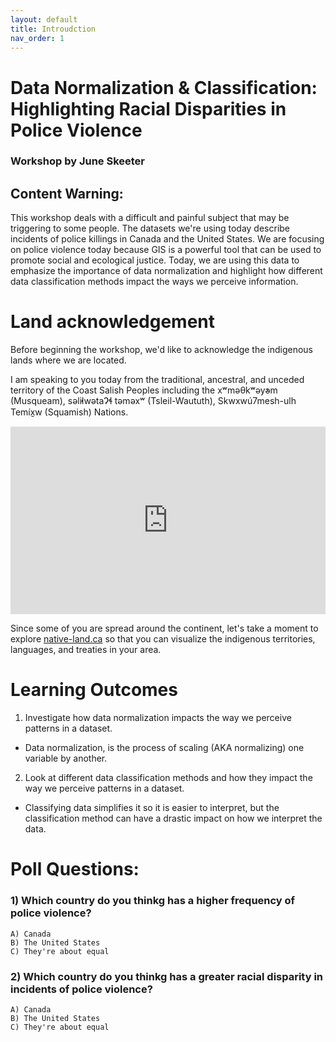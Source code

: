 ```yaml
---
layout: default
title: Introudction
nav_order: 1
---
```

# Data Normalization & Classification: Highlighting Racial Disparities in Police Violence

### Workshop by June Skeeter

## Content Warning:
This workshop deals with a difficult and painful subject that may be triggering to some people.  The datasets we're using today describe incidents of police killings in Canada and the United States.  We are focusing on police violence today because GIS is a powerful tool that can be used to promote social and ecological justice.  Today, we are using this data to emphasize the importance of data normalization and highlight how different data classification methods impact the ways we perceive information.


# Land acknowledgement

Before beginning the workshop, we'd like to acknowledge the indigenous lands where we are located.    

I am speaking to you today from the traditional, ancestral, and unceded territory of the Coast Salish Peoples including the xʷməθkʷəy̓əm (Musqueam), səl̓ilwətaɁɬ təməxʷ (Tsleil-Waututh), Skwxwú7mesh-ulh Temíx̱w (Squamish) Nations.
<iframe src="https://native-land.ca/api/embed/embed.html?maps=territories&position=49.268264,-123.157480" style="width:100%; height:300px; border:none;"></iframe>

Since some of you are spread around the continent, let's take a moment to explore [native-land.ca](https://native-land.ca/) so that you can visualize the indigenous territories, languages, and treaties in your area.

# Learning Outcomes
1) Investigate how data normalization impacts the way we perceive patterns in a dataset.
  * Data normalization, is the process of scaling (AKA normalizing) one variable by another.
2) Look at different data classification methods and how they impact the way we perceive patterns in a dataset.
  * Classifying data simplifies it so it is easier to interpret, but the classification method can have a drastic impact on how we interpret the data.


# Poll Questions:

### 1) Which country do you thinkg has a higher frequency of police violence?
    A) Canada
    B) The United States
    C) They're about equal
    
### 2) Which country do you thinkg has a greater racial disparity in incidents of police violence?
    A) Canada
    B) The United States
    C) They're about equal

